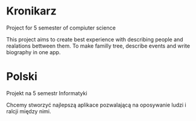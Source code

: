 # Kronikarz
Project for 5 semester of compiuter science 

This project aims to create best experience with describing people and realations bettween them. To make familly tree, describe events and write biography in one app.

# Polski

Projekt na 5 semestr Informatyki

Chcemy stworzyć najlepszą aplikace pozwalającą na oposywanie ludzi i ralcji między nimi. 


